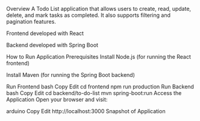 Overview
A Todo List application that allows users to create, read, update, delete, and mark tasks as completed. It also supports filtering and pagination features.

Frontend developed with React

Backend developed with Spring Boot

How to Run Application
Prerequisites
Install Node.js (for running the React frontend)

Install Maven (for running the Spring Boot backend)

Run Frontend
bash
Copy
Edit
cd frontend
npm run production
Run Backend
bash
Copy
Edit
cd backend/to-do-list
mvn spring-boot:run
Access the Application
Open your browser and visit:

arduino
Copy
Edit
http://localhost:3000
Snapshot of Application
